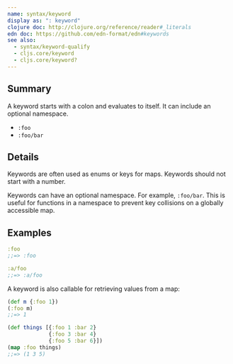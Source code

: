 ```yaml
---
name: syntax/keyword
display as: ": keyword"
clojure doc: http://clojure.org/reference/reader#_literals
edn doc: https://github.com/edn-format/edn#keywords
see also:
  - syntax/keyword-qualify
  - cljs.core/keyword
  - cljs.core/keyword?
---
```


## Summary

A keyword starts with a colon and evaluates to itself. It can include an optional
namespace.

- `:foo`
- `:foo/bar`

## Details

Keywords are often used as enums or keys for maps.  Keywords should not start with a number.

Keywords can have an optional namespace. For example, `:foo/bar`. This is useful
for functions in a namespace to prevent key collisions on a globally accessible
map.

## Examples

```clj
:foo
;;=> :foo

:a/foo
;;=> :a/foo
```

A keyword is also callable for retrieving values from a map:

```clj
(def m {:foo 1})
(:foo m)
;;=> 1

(def things [{:foo 1 :bar 2}
             {:foo 3 :bar 4}
             {:foo 5 :bar 6}])
(map :foo things)
;;=> (1 3 5)
```
